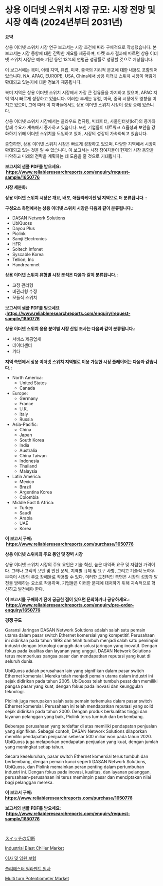 <p><h1>상용 이더넷 스위치 시장 규모: 시장 전망 및 시장 예측 (2024년부터 2031년)</h1></p><p><strong>요약</strong></p>
<p><p>상용 이더넷 스위치 시장 연구 보고서는 시장 조건에 따라 구체적으로 작성됐습니다. 본 보고서는 시장 동향에 대한 간략한 개요를 제공하며, 마켓 조사 결과에 따르면 상용 이더넷 스위치 시장은 예측 기간 동안 13%의 연평균 성장률로 성장할 것으로 예상됩니다.</p><p>이 보고서에는 북미, 아태 지역, 유럽, 미국, 중국의 지리적 분포에 대한 내용도 포함되어 있습니다. NA, APAC, EUROPE, USA, China에서 상용 이더넷 스위치 시장이 어떻게 확대되고 있는지에 대한 정보가 제공됩니다.</p><p>북미 지역은 상용 이더넷 스위치 시장에서 가장 큰 점유율을 차지하고 있으며, APAC 지역 역시 빠르게 성장하고 있습니다. 이러한 추세는 유럽, 미국, 중국 시장에도 영향을 미치고 있으며, 그에 따라 이 지역들에서도 상용 이더넷 스위치 시장이 성장 중에 있습니다.</p><p>상용 이더넷 스위치 시장에서는 클라우드 컴퓨팅, 빅데이터, 사물인터넷(IoT)의 증가와 함께 수요가 계속해서 증가하고 있습니다. 또한 기업들이 네트워크 효율성과 보안을 강화하기 위해 이더넷 스위치를 도입하고 있어, 시장의 성장이 가속화되고 있습니다.</p><p>종합하면, 상용 이더넷 스위치 시장은 빠르게 성장하고 있으며, 다양한 지역에서 시장이 확대되고 있는 것을 알 수 있습니다. 이 보고서는 시장 참여자들이 현재의 시장 동향을 파악하고 미래의 전략을 계획하는 데 도움을 줄 것으로 기대됩니다.</p></p>
<p><strong>보고서의 샘플 PDF를 받으세요: &nbsp;<a href="https://www.reliableresearchreports.com/enquiry/request-sample/1650776">https://www.reliableresearchreports.com/enquiry/request-sample/1650776</a></strong></p>
<p><strong>시장 세분화:</strong></p>
<p><strong> 상용 이더넷 스위치 시장은 개요, 배포, 애플리케이션 및 지역으로 더 분류됩니다. :</strong></p>
<p><strong>구성요소 측면에서는 상용 이더넷 스위치 시장은 다음과 같이 분류됩니다.:</strong></p>
<p><ul><li>DASAN Network Solutions</li><li>UbiQuoss</li><li>Dayou Plus</li><li>Piolink</li><li>Samji Electronics</li><li>HFR</li><li>Soltech Infonet</li><li>Syscable Korea</li><li>Tellion, Inc</li><li>Handreamnet</li></ul></p>
<p><strong> 상용 이더넷 스위치 유형별 시장 분석은 다음과 같이 분류됩니다.:</strong></p>
<p><ul><li>고정 관리형</li><li>비관리형 수정</li><li>모듈식 스위치</li></ul></p>
<p><strong>보고서의 샘플 PDF를 받으세요 :<a href="https://www.reliableresearchreports.com/enquiry/request-sample/1650776">https://www.reliableresearchreports.com/enquiry/request-sample/1650776</a></strong></p>
<p><strong> 상용 이더넷 스위치 응용 분야별 시장 산업 조사는 다음과 같이 분류됩니다.:</strong></p>
<p><ul><li>서비스 제공업체</li><li>데이터센터</li><li>기타</li></ul></p>
<p><strong>지역 측면에서 상용 이더넷 스위치 지역별로 이용 가능한 시장 플레이어는 다음과 같습니다.:</strong></p>
<p><ul>
    <li>
        North America:
        <ul>
            <li>United States</li>
            <li>Canada</li>
        </ul>
    </li>
    <li>
        Europe:
        <ul>
            <li>Germany</li>
            <li>France</li>
            <li>U.K.</li>
            <li>Italy</li>
            <li>Russia</li>
        </ul>
    </li>
    <li>
        Asia-Pacific:
        <ul>
            <li>China</li>
            <li>Japan</li>
            <li>South Korea</li>
            <li>India</li>
            <li>Australia</li>
            <li>China Taiwan</li>
            <li>Indonesia</li>
            <li>Thailand</li>
            <li>Malaysia</li>
        </ul>
    </li>
    <li>
        Latin America:
        <ul>
            <li>Mexico</li>
            <li>Brazil</li>
            <li>Argentina Korea</li>
            <li>Colombia</li>
        </ul>
    </li>
    <li>
        Middle East & Africa:
        <ul>
            <li>Turkey</li>
            <li>Saudi</li>
            <li>Arabia</li>
            <li>UAE</li>
            <li>Korea</li>
        </ul>
    </li>
    </ul></p>
<p><strong>이 보고서 구매: &nbsp;<a href="https://www.reliableresearchreports.com/purchase/1650776">https://www.reliableresearchreports.com/purchase/1650776</a></strong></p>
<p><strong>상용 이더넷 스위치의 주요 동인 및 장벽 시장</strong></p>
<p><p>상용 이더넷 스위치 시장의 주요 요인은 기술 혁신, 높은 대역폭 요구 및 저렴한 가격이다. 그러나 고객의 보안 및 안전 문제, 지역별 규제 및 요구 사항, 그리고 기술적 노하우 부족이 시장의 주요 장애물로 작용할 수 있다. 이러한 도전적인 측면은 시장의 성장과 발전을 방해하는 요소로 작용하며, 기업들은 이러한 문제에 대처하기 위해 지속적으로 혁신하고 발전해야 한다.</p></p>
<p><strong>이 보고서를 구매하기 전에 궁금한 점이 있으면 문의하거나 공유하세요.: &nbsp;<a href="https://www.reliableresearchreports.com/enquiry/pre-order-enquiry/1650776">https://www.reliableresearchreports.com/enquiry/pre-order-enquiry/1650776</a></strong></p>
<p><strong>경쟁 구도</strong></p>
<p><p>Garansi Jaringan DASAN Network Solutions adalah salah satu pemain utama dalam pasar switch Ethernet komersial yang kompetitif. Perusahaan ini didirikan pada tahun 1993 dan telah tumbuh menjadi salah satu pemimpin industri dengan teknologi canggih dan solusi jaringan yang inovatif. Dengan fokus pada kualitas dan layanan yang unggul, DASAN Network Solutions terus memperluas pangsa pasar dan mendapatkan reputasi yang kuat di seluruh dunia.</p><p>UbiQuoss adalah perusahaan lain yang signifikan dalam pasar switch Ethernet komersial. Mereka telah menjadi pemain utama dalam industri ini sejak didirikan pada tahun 2005. UbiQuoss telah tumbuh pesat dan memiliki pangsa pasar yang kuat, dengan fokus pada inovasi dan keunggulan teknologi.</p><p>Piolink juga merupakan salah satu pemain terkemuka dalam pasar switch Ethernet komersial. Perusahaan ini telah mendapatkan reputasi yang solid sejak didirikan pada tahun 2000. Dengan produk berkualitas tinggi dan layanan pelanggan yang baik, Piolink terus tumbuh dan berkembang.</p><p>Beberapa perusahaan yang terdaftar di atas memiliki pendapatan penjualan yang signifikan. Sebagai contoh, DASAN Network Solutions dilaporkan memiliki pendapatan penjualan sebesar 500 miliar won pada tahun 2020. UbiQuoss juga melaporkan pendapatan penjualan yang kuat, dengan jumlah yang meningkat setiap tahun.</p><p>Secara keseluruhan, pasar switch Ethernet komersial terus tumbuh dan berkembang, dengan pemain kunci seperti DASAN Network Solutions, UbiQuoss, dan Piolink memainkan peran penting dalam pertumbuhan industri ini. Dengan fokus pada inovasi, kualitas, dan layanan pelanggan, perusahaan-perusahaan ini terus memimpin pasar dan menciptakan nilai bagi pelanggan mereka.</p></p>
<p><strong>이 보고서 구매: &nbsp; <a href="https://www.reliableresearchreports.com/purchase/1650776">https://www.reliableresearchreports.com/purchase/1650776</a></strong></p>
<p><strong>보고서의 샘플 PDF를 받으세요: &nbsp;<a href="https://www.reliableresearchreports.com/enquiry/request-sample/1650776">https://www.reliableresearchreports.com/enquiry/request-sample/1650776</a></strong><strong></strong></p>
<p>&nbsp;</p>
<p><p><a href="https://github.com/zjkmgcs938405/Market-Research-Report-List-1/blob/main/148449011216.md">スイッチの切断</a></p><p><a href="https://view.publitas.com/reportprime-1/industrial-blast-chiller-market-size-growing-and-forecasted-for-period-from-2024-2031-and-provides-complete-market-analysis-of-this-market/">Industrial Blast Chiller Market</a></p><p><a href="https://github.com/vsnao330707/Market-Research-Report-List-1/blob/main/924145310175.md">이사 및 임원 보험</a></p><p><a href="https://medium.com/@stanleylyittle554467/%ED%8F%B4%EB%A6%AC%EC%97%90%EC%8A%A4%ED%84%B0%ED%95%84%EB%9D%BC%EB%A9%98%ED%8A%B8%EC%82%AC%EC%99%80-%EC%8B%9C%EC%9E%A5-%EC%8B%9C%EC%9E%A5-cagr-%EC%8B%9C%EC%9E%A5-%EB%8F%99%ED%96%A5-%EB%B0%8F-%EC%84%B1%EC%9E%A5-%EC%A0%84%EB%9E%B5%EC%97%90-%EB%8C%80%ED%95%9C-%ED%86%B5%EC%B0%B0%EB%A0%A5-3ec9430771b9">폴리에스터 필라멘트 원사</a></p><p><a href="https://github.com/luckyshygirl/Market-Research-Report-List-3/blob/main/multi-turn-potentiometer-market.md">Multi turn Potentiometer Market</a></p></p>